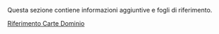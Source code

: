 Questa sezione contiene informazioni aggiuntive e fogli di riferimento.

[Riferimento Carte Dominio](/docs/SRD/6-APPENDICE/7-RIFERIMENTO%20CARTE%20DI%20DOMINIO.md)

